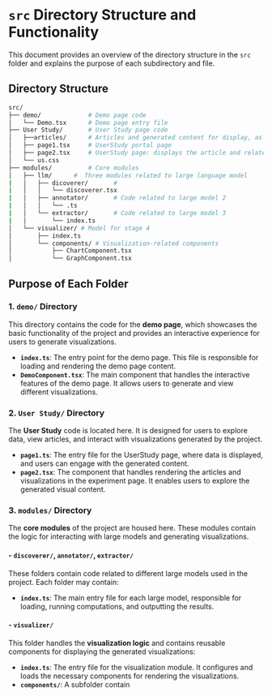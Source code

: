 # `src` Directory Structure and Functionality

This document provides an overview of the directory structure in the `src` folder and explains the purpose of each subdirectory and file.

## Directory Structure

```bash
src/
├── demo/             # Demo page code
│   └── Demo.tsx      # Demo page entry file
├── User Study/       # User Study page code
│   ├──articles/      # Articles and generated content for display, as exemple data structure of output of stage 3
│   ├── page1.tsx     # UserStudy portal page
│   ├── page2.tsx     # UserStudy page: displays the article and related tasks
│   └── us.css   
├── modules/          # Core modules
│   ├── llm/      #  Three modules related to large language model
|   │   ├── dicoverer/       # 
|   │   │   └── discoverer.tsx
|   │   ├── annotator/       # Code related to large model 2
|   │   │   └── .ts
|   │   └── extractor/       # Code related to large model 3
|   │       └── index.ts
│   └── visualizer/ # Model for stage 4
│       ├── index.ts
│       └── components/ # Visualization-related components
│           ├── ChartComponent.tsx
│           └── GraphComponent.tsx
```

## Purpose of Each Folder

### 1. `demo/` Directory

This directory contains the code for the **demo page**, which showcases the basic functionality of the project and provides an interactive experience for users to generate visualizations.

- **`index.ts`**: The entry point for the demo page. This file is responsible for loading and rendering the demo page content.
- **`DemoComponent.tsx`**: The main component that handles the interactive features of the demo page. It allows users to generate and view different visualizations.

### 2. `User Study/` Directory

The **User Study** code is located here. It is designed for users to explore data, view articles, and interact with visualizations generated by the project.

- **`page1.ts`**: The entry file for the UserStudy page, where data is displayed, and users can engage with the generated content.
- **`page2.tsx`**: The component that handles rendering the articles and visualizations in the experiment page. It enables users to explore the generated visual content.

### 3. `modules/` Directory

The **core modules** of the project are housed here. These modules contain the logic for interacting with large models and generating visualizations.

#### - `discoverer/`, `annotator/`, `extractor/`

These folders contain code related to different large models used in the project. Each folder may contain:

- **`index.ts`**: The main entry file for each large model, responsible for loading, running computations, and outputting the results.

#### - `visualizer/`

This folder handles the **visualization logic** and contains reusable components for displaying the generated visualizations:

- **`index.ts`**: The entry file for the visualization module. It configures and loads the necessary components for rendering the visualizations.
- **`components/`**: A subfolder contain
